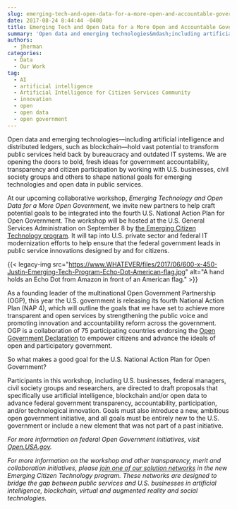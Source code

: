 ```yaml
---
slug: emerging-tech-and-open-data-for-a-more-open-and-accountable-government
date: 2017-08-24 8:44:44 -0400
title: Emerging Tech and Open Data for a More Open and Accountable Government
summary: 'Open data and emerging technologies&mdash;including artificial intelligence and distributed ledgers, such as blockchain&mdash;hold vast potential to transform public services held back by bureaucracy and outdated IT systems. We are opening the doors to bold, fresh ideas for government accountability, transparency and citizen participation by working with U.S. businesses, civil society groups and others to shape'
authors:
  - jherman
categories:
  - Data
  - Our Work
tag:
  - AI
  - artificial intelligence
  - Artificial Intelligence for Citizen Services Community
  - innovation
  - open
  - open data
  - open government
---
```


Open data and emerging technologies—including artificial intelligence and distributed ledgers, such as blockchain—hold vast potential to transform public services held back by bureaucracy and outdated IT systems. We are opening the doors to bold, fresh ideas for government accountability, transparency and citizen participation by working with U.S. businesses, civil society groups and others to shape national goals for emerging technologies and open data in public services.

At our upcoming collaborative workshop, _Emerging Technology and Open Data for a More Open Government_, we invite new partners to help craft potential goals to be integrated into the fourth U.S. National Action Plan for Open Government. The workshop will be hosted at the U.S. General Services Administration on September 8 by [the Emerging Citizen Technology program](https://www.gsa.gov/portal/category/101958). It will tap into U.S. private sector and federal IT modernization efforts to help ensure that the federal government leads in public service innovations designed by and for citizens.

{{< legacy-img src="https://www.WHATEVER/files/2017/06/600-x-450-Justin-Emerging-Tech-Program-Echo-Dot-American-flag.jpg" alt="A hand holds an Echo Dot from Amazon in front of an American flag." >}}

As a founding leader of the multinational Open Government Partnership (OGP), this year the U.S. government is releasing its fourth National Action Plan (NAP 4), which will outline the goals that we have set to achieve more transparent and open services by strengthening the public voice and promoting innovation and accountability reform across the government. OGP is a collaboration of 75 participating countries endorsing the [Open Government Declaration](https://www.opengovpartnership.org/open-government-declaration) to empower citizens and advance the ideals of open and participatory government.

So what makes a good goal for the U.S. National Action Plan for Open Government?

Participants in this workshop, including U.S. businesses, federal managers, civil society groups and researchers, are directed to draft proposals that specifically use artificial intelligence, blockchain and/or open data to advance federal government transparency, accountability, participation, and/or technological innovation. Goals must also introduce a new, ambitious open government initiative, and all goals must be entirely new to the U.S. government or include a new element that was not part of a past initiative.

_For more information on federal Open Government initiatives, visit [Open.USA.gov](https://open.usa.gov/)._

_For more information on the workshop and other transparency, merit and collaboration initiatives, please [join one of our solution networks](https://www.gsa.gov/portal/category/101958) in the new Emerging Citizen Technology program. These networks are designed to bridge the gap between public services and U.S. businesses in artificial intelligence, blockchain, virtual and augmented reality and social technologies._